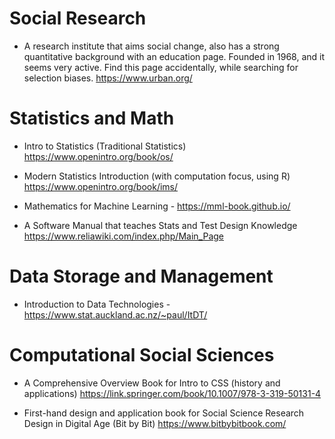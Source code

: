 # Social Research

- A research institute that aims social change, also has a strong quantitative background with an education page. Founded in 1968, and it seems very active. Find this page accidentally, while searching for selection biases.
  https://www.urban.org/ 



# Statistics and Math


- Intro to Statistics (Traditional Statistics)
https://www.openintro.org/book/os/

- Modern Statistics Introduction (with computation focus, using R)
https://www.openintro.org/book/ims/


- Mathematics for Machine Learning - https://mml-book.github.io/ 

- A Software Manual that teaches Stats and Test Design Knowledge https://www.reliawiki.com/index.php/Main_Page 



# Data Storage and Management

- Introduction to Data Technologies  - https://www.stat.auckland.ac.nz/~paul/ItDT/ 


# Computational Social Sciences

- A Comprehensive Overview Book for Intro to CSS (history and applications) 
https://link.springer.com/book/10.1007/978-3-319-50131-4 

- First-hand  design and application book for Social Science Research Design in Digital Age (Bit by Bit)
https://www.bitbybitbook.com/ 
